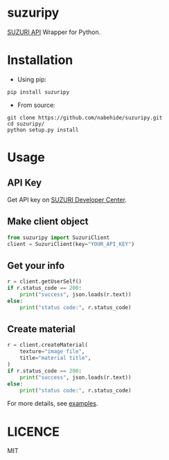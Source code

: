 # suzuripy
[SUZURI API](https://suzuri.jp/developer/documentation/v1) Wrapper for Python.

# Installation
* Using pip:

```
pip install suzuripy
```

* From source:
```
git clone https://github.com/nabehide/suzuripy.git
cd suzuripy/
python setup.py install
```

# Usage

## API Key
Get API key on [SUZURI Developer Center](https://suzuri.jp/developer/apps).

## Make client object
```python
from suzuripy import SuzuriClient
client = SuzuriClient(key="YOUR_API_KEY")
```

## Get your info
```python
r = client.getUserSelf()
if r.status_code == 200:
    print("success", json.loads(r.text))
else:
    print("status code:", r.status_code)
```

## Create material
```python
r = client.createMaterial(
    texture="image file", 
    title="material title",
)
if r.status_code == 200:
    print("success", json.loads(r.text))
else:
    print("status code:", r.status_code)
```

For more details, see [examples](https://github.com/nabehide/suzuripy/tree/master/example.ipynb).

# LICENCE
MIT
